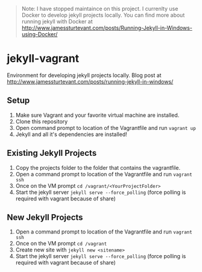 > Note: I have stopped maintaince on this project.  I currenlty use Docker to develop jekyll projects locally.  You can find more about running jekyll with Docker at http://www.jamessturtevant.com/posts/Running-Jekyll-in-Windows-using-Docker/

jekyll-vagrant
==============

Environment for developing jekyll projects locally.  Blog post at http://www.jamessturtevant.com/posts/running-jekyll-in-windows/

## Setup
1. Make sure Vagrant and your favorite virtual machine are installed.
2. Clone this repository
3. Open command prompt to location of the Vagrantfile and run ```vagrant up```
4. Jekyll and all it's dependencies are installed!

## Existing Jekyll Projects
1. Copy the projects folder to the folder that contains the vagrantfile.  
2. Open a command prompt to location of the Vagrantfile and run ```vagrant ssh```
3. Once on the VM prompt ```cd /vagrant/<YourProjectFolder>```
4. Start the jekyll server ```jekyll serve --force_polling``` (force polling is required with vagrant because of share)

## New Jekyll Projects
1.  Open a command prompt to location of the Vagrantfile and run ```vagrant ssh```
2.  Once on the VM prompt ```cd /vagrant```
3.  Create new site with ```jekyll new <sitename>```
4.  Start the jekyll server ```jekyll serve --force_polling``` (force polling is required with vagrant because of share)
